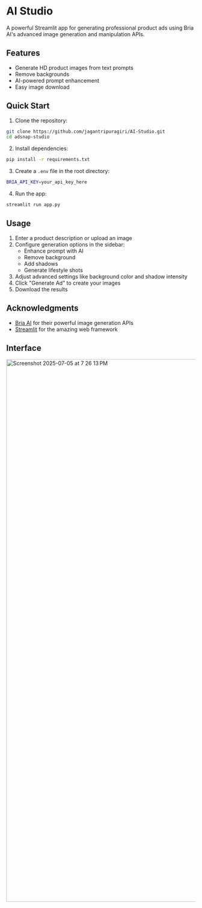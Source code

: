 #  AI Studio

A powerful Streamlit app for generating professional product ads using Bria AI's advanced image generation and manipulation APIs.

##  Features

-  Generate HD product images from text prompts
-  Remove backgrounds 
-  AI-powered prompt enhancement
-  Easy image download

##  Quick Start

1. Clone the repository:
```bash
git clone https://github.com/jagantripuragiri/AI-Studio.git
cd adsnap-studio
```

2. Install dependencies:
```bash
pip install -r requirements.txt
```

3. Create a `.env` file in the root directory:
```bash
BRIA_API_KEY=your_api_key_here
```

4. Run the app:
```bash
streamlit run app.py
```

##  Usage

1. Enter a product description or upload an image
2. Configure generation options in the sidebar:
   - Enhance prompt with AI
   - Remove background
   - Add shadows
   - Generate lifestyle shots
3. Adjust advanced settings like background color and shadow intensity
4. Click "Generate Ad" to create your images
5. Download the results



##  Acknowledgments

- [Bria AI](https://bria.ai) for their powerful image generation APIs
- [Streamlit](https://streamlit.io) for the amazing web framework

## Interface 
<img width="1440" alt="Screenshot 2025-07-05 at 7 26 13 PM" src="https://github.com/user-attachments/assets/c25a299a-2e06-49a0-b9e7-12be601329fe" />

